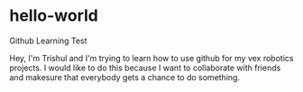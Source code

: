 # hello-world
Github Learning Test

Hey, I'm Trishul and I'm trying to learn how to use github for my vex robotics projects. I would like to do this because I want to collaborate with friends and makesure that everybody gets a chance to do something.
